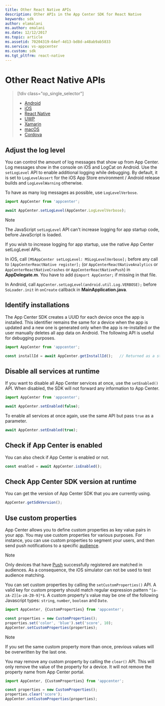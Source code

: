 ```yaml
---
title: Other React Native APIs
description: Other APIs in the App Center SDK for React Native
keywords: sdk
author: elamalani
ms.author: emalani
ms.date: 12/12/2017
ms.topic: article
ms.assetid: 70204319-64ef-4d13-bd8d-a48ab9ab5833
ms.service: vs-appcenter
ms.custom: sdk
ms.tgt_pltfrm: react-native
---
```


# Other React Native APIs

> [!div  class="op_single_selector"]
> * [Android](android.md)
> * [iOS](ios.md)
> * [React Native](react-native.md)
> * [UWP](uwp.md)
> * [Xamarin](xamarin.md)
> * [macOS](macos.md)
> * [Cordova](cordova.md)


## Adjust the log level

You can control the amount of log messages that show up from App Center. Log messages show in the console on iOS and LogCat on Android. Use the `setLogLevel` API to enable additional logging while debugging. By default, it is set to `LogLevelAssert` for the iOS App Store environment / Android release builds and `LogLevelWarning` otherwise.

To have as many log messages as possible, use `LogLevelVerbose`.

```javascript
import AppCenter from 'appcenter';

await AppCenter.setLogLevel(AppCenter.LogLevelVerbose);
```

> [!NOTE]
> The JavaScript `setLogLevel` API can't increase logging for app startup code, before JavaScript is loaded.
> 
> If you wish to increase logging for app startup, use the native App Center setLogLevel APIs.
> 
> In iOS, call `[MSAppCenter setLogLevel: MSLogLevelVerbose];` before any call to `[AppCenterReactNative register];` (or `AppCenterReactNativeAnalytics` or `AppCenterReactNativeCrashes` or `AppCenterReactNativePush`) in **AppDelegate.m**. You have to add `@import AppCenter;` if missing in that file.
> 
> In Android, call `AppCenter.setLogLevel(android.util.Log.VERBOSE);` before `SoLoader.init` in `onCreate` callback in **MainApplication.java**.

## Identify installations

The App Center SDK creates a UUID for each device once the app is installed. This identifier remains the same for a device when the app is updated and a new one is generated only when the app is re-installed or the user manually deletes all app data on Android. The following API is useful for debugging purposes.

```javascript
import AppCenter from 'appcenter';

const installId = await AppCenter.getInstallId();   // Returned as a string
```

## Disable all services at runtime

If you want to disable all App Center services at once, use the `setEnabled()` API. When disabled, the SDK will not forward any information to App Center.

```javascript
import AppCenter from 'appcenter';

await AppCenter.setEnabled(false);
```

To enable all services at once again, use the same API but pass `true` as a parameter.

```javascript
await AppCenter.setEnabled(true);
```

## Check if App Center is enabled

You can also check if App Center is enabled or not.

```javascript
const enabled = await AppCenter.isEnabled();
```

## Check App Center SDK version at runtime
 
You can get the version of App Center SDK that you are currently using.
 
```javascript
AppCenter.getSdkVersion();
```

## Use custom properties

App Center allows you to define custom properties as key value pairs in your app. You may use custom properties for various purposes. For instance, you can use custom properties to segment your users, and then send push notifications to a specific [audience](~/push/send-notification.md#audiences).

> [!NOTE]
> Only devices that have [Push](../push/react-native-ios.md) successfully registered are matched in audiences.
> As a consequence, the iOS simulator can not be used to test audience matching.

You can set custom properties by calling the `setCustomProperties()` API. A valid key for custom property should match regular expression pattern `^[a-zA-Z][a-zA-Z0-9]*$`. A custom property's value may be one of the following Javascript types: `string`, `number`, `boolean` and `Date`. 

```javascript
import AppCenter, {CustomProperties} from 'appcenter';

const properties = new CustomProperties();
properties.set('color', 'blue').set('score', 10);
AppCenter.setCustomProperties(properties);
```

> [!NOTE]
> If you set the same custom property more than once, previous values will be overwritten by the last one.

You may remove any custom property by calling the `clear()` API. This will only remove the value of the property for a device. It will not remove the property name from App Center portal.

```javascript
import AppCenter, {CustomProperties} from 'appcenter';

const properties = new CustomProperties();
properties.clear('score');
AppCenter.setCustomProperties(properties);
```
